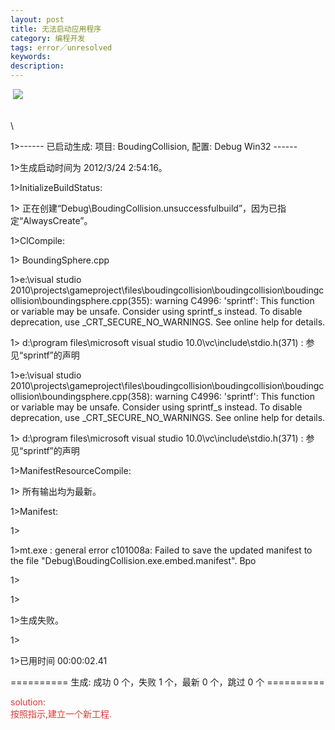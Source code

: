 ```yaml
---
layout: post
title: 无法启动应用程序
category: 编程开发
tags: error／unresolved
keywords: 
description: 
---
```


 ![](maiku://attachment/无法启动应用层程序.jpg)

\
\

1\>------ 已启动生成: 项目: BoudingCollision, 配置: Debug Win32 ------

1\>生成启动时间为 2012/3/24 2:54:16。

1\>InitializeBuildStatus:

1\>
正在创建“Debug\\BoudingCollision.unsuccessfulbuild”，因为已指定“AlwaysCreate”。

1\>ClCompile:

1\> BoundingSphere.cpp

1\>e:\\visual studio
2010\\projects\\gameproject\\files\\boudingcollision\\boudingcollision\\boudingcollision\\boundingsphere.cpp(355):
warning C4996: 'sprintf': This function or variable may be unsafe.
Consider using sprintf\_s instead. To disable deprecation, use
\_CRT\_SECURE\_NO\_WARNINGS. See online help for details.

1\> d:\\program files\\microsoft visual studio
10.0\\vc\\include\\stdio.h(371) : 参见“sprintf”的声明

1\>e:\\visual studio
2010\\projects\\gameproject\\files\\boudingcollision\\boudingcollision\\boudingcollision\\boundingsphere.cpp(358):
warning C4996: 'sprintf': This function or variable may be unsafe.
Consider using sprintf\_s instead. To disable deprecation, use
\_CRT\_SECURE\_NO\_WARNINGS. See online help for details.

1\> d:\\program files\\microsoft visual studio
10.0\\vc\\include\\stdio.h(371) : 参见“sprintf”的声明

1\>ManifestResourceCompile:

1\> 所有输出均为最新。

1\>Manifest:

1\>

1\>mt.exe : general error c101008a: Failed to save the updated manifest
to the file "Debug\\BoudingCollision.exe.embed.manifest". Bpo

1\>

1\>

1\>生成失败。

1\>

1\>已用时间 00:00:02.41

========== 生成: 成功 0 个，失败 1 个，最新 0 个，跳过 0 个 ==========

<span style="color:#e53333;">solution:</span>\
 <span style="color:#e53333;">按照指示,建立一个新工程.</span>








